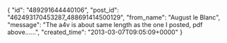  {
   "id": "489291644440106",
   "post_id": "462493170453287_488691414500129",
   "from_name": "August le Blanc",
   "message": "The a4v is about same length as the one I posted,  pdf above......",
   "created_time": "2013-03-07T09:05:09+0000"
 }
